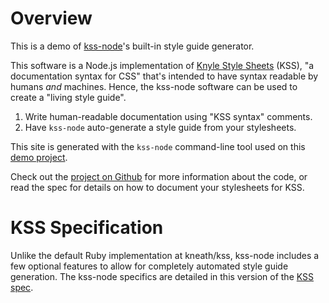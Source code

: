 <h1 class="kss-title kss-title-main">Overview</h1>

This is a demo of [kss-node](https://github.com/kss-node/kss-node)'s built-in style guide generator.

This software is a Node.js implementation of [Knyle Style Sheets](https://github.com/kneath/kss) (KSS), "a documentation syntax for CSS" that's intended to have syntax readable by humans *and* machines. Hence, the kss-node software can be used to create a "living style guide".

1. Write human-readable documentation using "KSS syntax" comments.
2. Have `kss-node` auto-generate a style guide from your stylesheets.

This site is generated with the `kss-node` command-line tool used on this [demo project](https://github.com/kss-node/kss-node/tree/master/demo).

Check out the [project on Github](https://github.com/kss-node/kss-node) for more information about the code, or read the spec for details on how to document your stylesheets for KSS.

# KSS Specification

Unlike the default Ruby implementation at kneath/kss, kss-node includes a few optional features to allow for completely automated style guide generation. The kss-node specifics are detailed in this version of the [KSS spec](https://github.com/kss-node/kss/blob/spec/SPEC.md).
